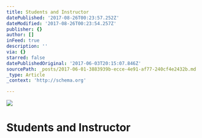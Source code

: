 ```yaml
---
title: Students and Instructor
datePublished: '2017-08-26T00:23:57.252Z'
dateModified: '2017-08-26T00:23:54.257Z'
publisher: {}
author: []
inFeed: true
description: ''
via: {}
starred: false
datePublishedOriginal: '2017-06-03T20:15:07.846Z'
sourcePath: _posts/2017-06-01-3883939b-ecce-4e91-af77-240cf4e2432b.md
_type: Article
_context: 'http://schema.org'

---
```

![](https://the-grid-user-content.s3-us-west-2.amazonaws.com/2b98c5d5-eac3-4148-8a99-3dd581429d9c.jpg)

# Students and Instructor